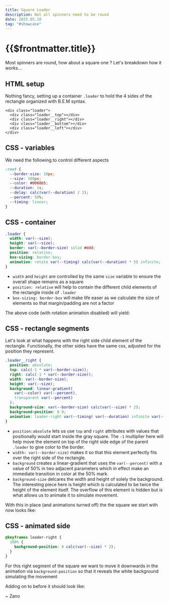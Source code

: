 ```yaml
---
title: Square Loader
description: Not all spinners need to be round
date: 2025.05.10
tag: "#showcase"
---
```


# {{$frontmatter.title}}

<Badge :text="$frontmatter.date" />
<Badge :text="$frontmatter.tag" />

Most spinners are round, how about a square one ? Let's breakdown how it works...

<SquareLoader />

## HTML setup

Nothing fancy, setting up a container `.loader` to hold the 4 sides of the rectangle organized with B.E.M syntax.

```html{.test}
<div class="loader">
  <div class="loader__top"></div>
  <div class="loader__right"></div>
  <div class="loader__bottom"></div>
  <div class="loader__left"></div>
</div>
```

## CSS - variables

We need the following to control different aspects

```css
:root {
  --border-size: 10px;
  --size: 100px;
  --color: #0068b5;
  --duration: 1s;
  --delay: calc(var(--duration) / 2);
  --percent: 50%;
  --timing: linear;
}
```

## CSS - container

```css
.loader {
  width: var(--size);
  height: var(--size);
  border: var(--border-size) solid #ddd;
  position: relative;
  box-sizing: border-box;
  animation: rotate var(--timing) calc(var(--duration) * 5) infinite;
}
```

- `width` and `height` are controlled by the same `size` variable to ensure the overall shape remains as a square
- `position: relative` will help to contain the different child elements of the rectangle inside of `.loader`
- `box-sizing: border-box` will make life easer as we calculate the size of elements so that margin/padding are not a factor

<style>
#loader-box-only {
  width: var(--size);
  height: var(--size);
  border: var(--border-size) solid #ddd;
  position: relative;
  box-sizing: border-box;
}
</style>

The above code (with rotation animation disabled) will yield:

<div id="loader-box-only"></div>

## CSS - rectangle segments

Let's look at what happens with the right side child element of the rectangle. Functionally, the other sides have the same css, adjusted for the position they represent.

```css
.loader__right {
  position: absolute;
  top: calc(-1 * var(--border-size));
  right: calc(-1 * var(--border-size));
  width: var(--border-size);
  height: var(--size);
  background: linear-gradient(
    var(--color) var(--percent),
    transparent var(--percent)
  );
  background-size: var(--border-size) calc(var(--size) * 2);
  background-position: 0 0;
  animation: loader-right var(--timing) var(--duration) infinite var(--delay);
}
```

- `position:absolute` lets us use `top` and `right` attributes with values that positionally would start inside the gray square. The `-1` multiplier here will help move the element on top of the right side edge of the parent `.loader` to give color to the border.
- `width: var(--border-size)` makes it so that this element perfectly fits over the right side of the rectangle.
- `background` creates a linear-gradient that uses the `var(--percent)` with a value of 50% in two adjacent parameters which in effect make an immediate transition in color at the 50% mark.
- `background-size` delcares the width and height of solely the background. The interesting piece here is height which is calculated to be twice the height of the element itself. The overflow of this element is hidden but is what allows us to animate it to simulate movement.

With this in place (and animations turned off) the the square we start with now looks like:

<style>
#loader__right-only-no-animation, #loader__right-only {
  position:absolute;
  top: calc(-1 * var(--border-size));
  right: calc(-1 * var(--border-size));
  width: var(--border-size);
  height: var(--size);
  background: linear-gradient(var(--color) var(--percent), transparent var(--percent));
  background-size: var(--border-size) calc(var(--size) * 2);
  background-position: 0 0;    
}
</style>

<div id="loader-box-only">
    <div id="loader__right-only-no-animation"></div>
</div>

## CSS - animated side

```css
@keyframes loader-right {
  100% {
    background-position: 0 calc(var(--size) * 2);
  }
}
```

For this right segment of the square we want to move it downwards in the animation via `background-position` so that it reveals the white background simulating the movement

Adding on to before it should look like:

<style>
    #loader__right-only{
        animation: loader-right var(--timing) var(--duration) infinite var(--delay);
    }
</style>
<div id="loader-box-only">
    <div id="loader__right-only"></div>
</div>

~ Zano

